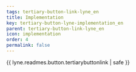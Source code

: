 ```yaml
---
tags: tertiary-button-link-lyne_en
title: Implementation
key: tertiary-button-lyne-implementation_en
parent: tertiary-button-link-lyne_en
icon: implementation
order: 4
permalink: false  
---
```

{{ lyne.readmes.button.tertiarybuttonlink | safe }}


